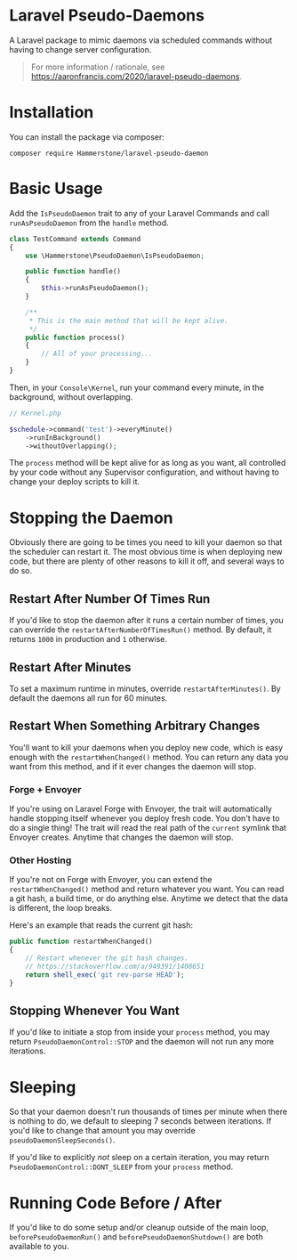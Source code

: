 # Laravel Pseudo-Daemons

A Laravel package to mimic daemons via scheduled commands without having to change server configuration. 

> For more information / rationale, see https://aaronfrancis.com/2020/laravel-pseudo-daemons.

# Installation

You can install the package via composer:

`composer require Hammerstone/laravel-pseudo-daemon`

# Basic Usage

Add the `IsPseudoDaemon` trait to any of your Laravel Commands and call `runAsPseudoDaemon` from the `handle` method.

```php
class TestCommand extends Command
{
    use \Hammerstone\PseudoDaemon\IsPseudoDaemon;

    public function handle()
    {
        $this->runAsPseudoDaemon();
    }

    /**
     * This is the main method that will be kept alive.
     */
    public function process()
    {
        // All of your processing...
    }
}
``` 

Then, in your `Console\Kernel`, run your command every minute, in the background, without overlapping.

```php
// Kernel.php

$schedule->command('test')->everyMinute()
    ->runInBackground()
    ->withoutOverlapping();
```

The `process` method will be kept alive for as long as you want, all controlled by your code without any Supervisor configuration, and without having to change your deploy scripts to kill it.


# Stopping the Daemon

Obviously there are going to be times you need to kill your daemon so that the scheduler can restart it. The most obvious time is when deploying new code, but there are plenty of other reasons to kill it off, and several ways to do so.

## Restart After Number Of Times Run

If you'd like to stop the daemon after it runs a certain number of times, you can override the `restartAfterNumberOfTimesRun()` method. By default, it returns `1000` in production and `1` otherwise.

## Restart After Minutes

To set a maximum runtime in minutes, override `restartAfterMinutes()`. By default the daemons all run for 60 minutes.

## Restart When Something Arbitrary Changes

You'll want to kill your daemons when you deploy new code, which is easy enough with the `restartWhenChanged()` method. You can return any data you want from this method, and if it ever changes the daemon will stop.

### Forge + Envoyer

If you're using on Laravel Forge with Envoyer, the trait will automatically handle stopping itself whenever you deploy fresh code. You don't have to do a single thing! The trait will read the real path of the `current` symlink that Envoyer creates. Anytime that changes the daemon will stop.

### Other Hosting

If you're not on Forge with Envoyer, you can extend the `restartWhenChanged()` method and return whatever you want. You can read a git hash, a build time, or do anything else. Anytime we detect that the data is different, the loop breaks.

Here's an example that reads the current git hash:

```php
public function restartWhenChanged()
{
    // Restart whenever the git hash changes.
    // https://stackoverflow.com/a/949391/1408651
    return shell_exec('git rev-parse HEAD');
}
```

## Stopping Whenever You Want

If you'd like to initiate a stop from inside your `process` method, you may return `PseudoDaemonControl::STOP` and the daemon will not run any more iterations.

# Sleeping

So that your daemon doesn't run thousands of times per minute when there is nothing to do, we default to sleeping 7 seconds between iterations. If you'd like to change that amount you may override `pseudoDaemonSleepSeconds()`.

If you'd like to explicitly _not_ sleep on a certain iteration, you may return `PseudoDaemonControl::DONT_SLEEP` from your `process` method. 

# Running Code Before / After
If you'd like to do some setup and/or cleanup outside of the main loop, `beforePseudoDaemonRun()` and `beforePseudoDaemonShutdown()` are both available to you.
